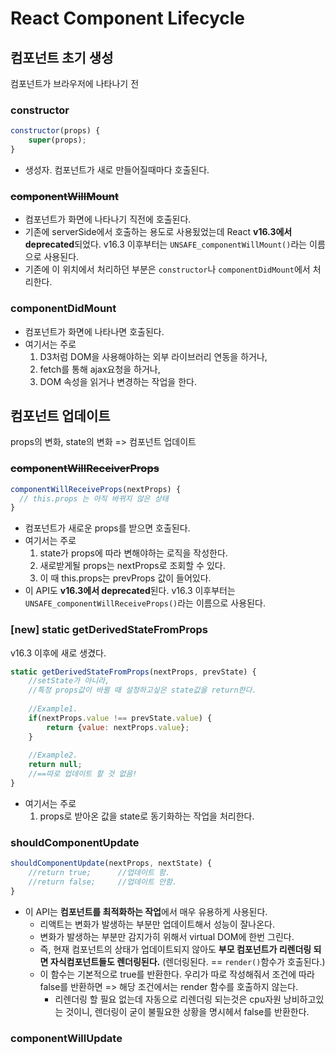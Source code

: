 # React Component Lifecycle

## 컴포넌트 초기 생성

컴포넌트가 브라우저에 나타나기 전

### constructor

```javascript
constructor(props) {
	super(props);
}
```

- 생성자. 컴포넌트가 새로 만들어질때마다 호출된다.

### <s>componentWillMount</s>

- 컴포넌트가 화면에 나타나기 직전에 호출된다.
- 기존에 serverSide에서 호출하는 용도로 사용됬었는데 React **v16.3에서 deprecated**되었다. v16.3 이후부터는 `UNSAFE_componentWillMount()`라는 이름으로 사용된다.
- 기존에 이 위치에서 처리하던 부분은 `constructor`나 `componentDidMount`에서 처리한다.

### componentDidMount

- 컴포넌트가 화면에 나타나면 호출된다.
- 여기서는 주로 
	1. D3처럼 DOM을 사용해야하는 외부 라이브러리 연동을 하거나, 
	2. fetch를 통해 ajax요청을 하거나,
	3. DOM 속성을 읽거나 변경하는 작업을 한다.

## 컴포넌트 업데이트

props의 변화, state의 변화 => 컴포넌트 업데이트

### <s>componentWillReceiverProps</s>

```javascript
componentWillReceiveProps(nextProps) {
  // this.props 는 아직 바뀌지 않은 상태
}
```

- 컴포넌트가 새로운 props를 받으면 호출된다.
- 여기서는 주로
	1. state가 props에 따라 변해야하는 로직을 작성한다.
	2. 새로받게될 props는 nextProps로 조회할 수 있다.
	3. 이 때 this.props는 prevProps 값이 들어있다.
- 이 API도 **v16.3에서 deprecated**된다. v16.3 이후부터는 `UNSAFE_componentWillReceiveProps()`라는 이름으로 사용된다.

### [new] static getDerivedStateFromProps

v16.3 이후에 새로 생겼다.

```javascript
static getDerivedStateFromProps(nextProps, prevState) {
	//setState가 아니라,
	//특정 props값이 바뀔 때 설정하고싶은 state값을 return한다.
	
	//Example1.
	if(nextProps.value !== prevState.value) {
		return {value: nextProps.value};
	}
	
	//Example2.
	return null;
	//==따로 업데이트 할 것 없음!	
}
```

- 여기서는 주로
	1. props로 받아온 값을 state로 동기화하는 작업을 처리한다.

### shouldComponentUpdate

```javascript
shouldComponentUpdate(nextProps, nextState) {
	//return true;		//업데이트 함. 
	//return false; 	//업데이트 안함.
}
```

- 이 API는 **컴포넌트를 최적화하는 작업**에서 매우 유용하게 사용된다.
	- 리액트는 변화가 발생하는 부분만 업데이트해서 성능이 잘나온다.
	- 변화가 발생하는 부분만 감지가히 위해서 virtual DOM에 한번 그린다.
	- 즉, 현재 컴포넌트의 상태가 업데이트되지 않아도 **부모 컴포넌트가 리렌더링 되면 자식컴포넌트들도 렌더링된다.** (렌더링된다. == `render()`함수가 호출된다.)
	- 이 함수는 기본적으로 true를 반환한다. 우리가 따로 작성해줘서 조건에 따라 false를 반환하면 => 해당 조건에서는 render 함수를 호출하지 않는다.
		- 리렌더링 할 필요 없는데 자동으로 리렌더링 되는것은 cpu자원 낭비하고있는 것이니, 렌더링이 굳이 불필요한 상황을 명시헤서 false를 반환한다.

### componentWillUpdate
